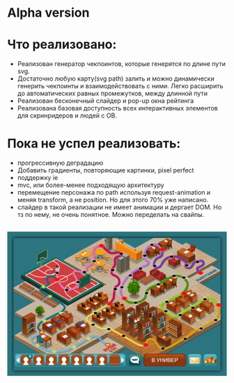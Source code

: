 # Alpha version

# Что реализовано:
- Реализован генератор чекпоинтов, которые генерятся по длине пути svg.
- Достаточно любую карту(svg path) залить и можно динамически генерить чекпоинты и взаимодействовать с ними. Легко расширить до автоматических равных промежутков, между длинной пути
- Реализован бесконечный слайдер и pop-up окна рейтинга
- Реализована базовая доступность всех интерактивных элементов для скринридеров и людей с ОВ.

# Пока не успел реализовать:
- прогрессивную деградацию
- Добавить градиенты, повторяющие картинки, pixel perfect
- поддержку ie
- mvc, или более-менее подходящую архитектуру
- перемещение персонажа по path используя request-animation и меняя transform, а не position. Но для этого 70% уже написано.
- слайдер в такой реализации не имеет анимации и дергает DOM. Но тз по нему, не очень понятное. Можно переделать на свайпы.

<br>
<img src="cover.png">


